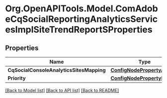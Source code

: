 # Org.OpenAPITools.Model.ComAdobeCqSocialReportingAnalyticsServicesImplSiteTrendReportSProperties
## Properties

Name | Type | Description | Notes
------------ | ------------- | ------------- | -------------
**CqSocialConsoleAnalyticsSitesMapping** | [**ConfigNodePropertyArray**](ConfigNodePropertyArray.md) |  | [optional] 
**Priority** | [**ConfigNodePropertyInteger**](ConfigNodePropertyInteger.md) |  | [optional] 

[[Back to Model list]](../README.md#documentation-for-models) [[Back to API list]](../README.md#documentation-for-api-endpoints) [[Back to README]](../README.md)

